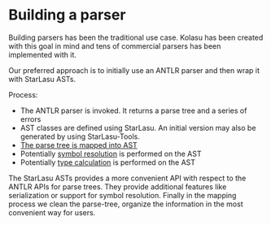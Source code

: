 # Building a parser

Building parsers has been the traditional use case. Kolasu has been created with this goal in mind and tens of commercial parsers has been 
implemented with it.

Our preferred approach is to initially use an ANTLR parser and then wrap it with StarLasu ASTs.

Process:
- The ANTLR parser is invoked. It returns a parse tree and a series of errors
- AST classes are defined using StarLasu. An initial version may also be generated by using StarLasu-Tools.
- [The parse tree is mapped into AST](https://github.com/Strumenta/StarLasu/blob/main/documentation/parsetree_to_ast.md)
- Potentially [symbol resolution](https://github.com/Strumenta/StarLasu/blob/main/documentation/symbol_resolution.md) is performed on the AST
- Potentially [type calculation](https://github.com/Strumenta/StarLasu/blob/main/documentation/typesystem.md) is performed on the AST

The StarLasu ASTs provides a more convenient API with respect to the ANTLR APIs for parse trees. They provide additional features like serialization 
or support for symbol resolution. Finally in the mapping process we clean the parse-tree, organize the information in the most convenient way for users.

